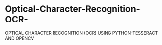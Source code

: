 # Optical-Character-Recognition-OCR-
OPTICAL CHARACTER RECOGNITION (OCR) USING PYTHON-TESSERACT AND OPENCV
